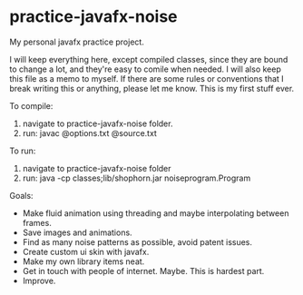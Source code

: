 # practice-javafx-noise
My personal javafx practice project.

I will keep everything here, except compiled classes, since they are bound to
change a lot, and they're easy to comile when needed. I will also keep this file
as a memo to myself. If there are some rules or conventions that I break writing
this or anything, please let me know. This is my first stuff ever.

To compile:
1. navigate to practice-javafx-noise folder.
2. run: javac @options.txt @source.txt

To run:
1. navigate to practice-javafx-noise folder
2. run: java -cp classes;lib/shophorn.jar noiseprogram.Program

Goals:
* Make fluid animation using threading and maybe interpolating between frames.
* Save images and animations.
* Find as many noise patterns as possible, avoid patent issues.
* Create custom ui skin with javafx.
* Make my own library items neat.
* Get in touch with people of internet. Maybe. This is hardest part.
* Improve.
